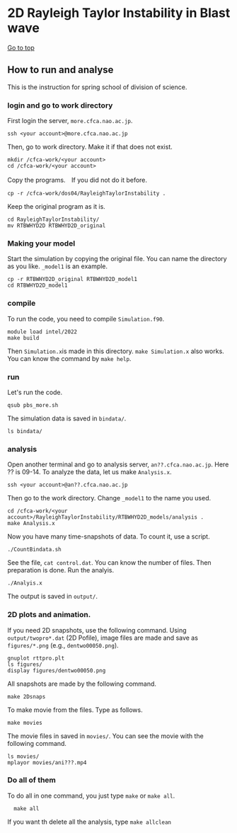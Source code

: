 # 2D Rayleigh Taylor Instability in Blast wave 

[Go to top](../README.md)  

## How to run and analyse

This is the instruction for spring school of division of science.

### login and go to work directory 
First login the server, `more.cfca.nao.ac.jp`.

    ssh <your account>@more.cfca.nao.ac.jp
    
Then, go to work directory. Make it if that does not exist.

    mkdir /cfca-work/<your account>
    cd /cfca-work/<your account>

Copy the programs.　If you did not do it before. 
    
    cp -r /cfca-work/dos04/RayleighTaylorInstability .
    
Keep the original program as it is.
    
    cd RayleighTaylorInstability/
    mv RTBWHYD2D RTBWHYD2D_original
   
### Making your model 
Start the simulation by copying the original file. You can name the directory as you like. `_model1` is an example.
    
    cp -r RTBWHYD2D_original RTBWHYD2D_model1
    cd RTBWHYD2D_model1

### compile 
To run the code, you need to compile `Simulation.f90`.
    
    module load intel/2022
    make build
    
Then `Simulation.x`is made in this directory. `make Simulation.x` also works. You can know the command by `make help`.

### run
Let's run the code.
    
    qsub pbs_more.sh
    
The simulation data is saved in `bindata/`.
    
    ls bindata/
    
### analysis
Open another terminal and go to analysis server, `an??.cfca.nao.ac.jp`. Here ?? is 09-14. To analyze the data, let us make `Analysis.x`.
    
    ssh <your account>@an??.cfca.nao.ac.jp
    
Then go to the work directory. Change `_model1` to the name you used.

    cd /cfca-work/<your account>/RayleighTaylorInstability/RTBWHYD2D_models/analysis .
    make Analysis.x
    
Now you have many time-snapshots of data. To count it, use a script.
    
    ./CountBindata.sh
   
See the file, `cat control.dat`. You can know the number of files.
Then preparation is done. Run the analyis.
    
    ./Analyis.x
    
The output is saved in `output/`.
### 2D plots and animation.

If you need 2D snapshots, use the following command. Using `output/twopro*.dat` (2D Pofile), image files are made and save as `figures/*.png` (e.g., `dentwo00050.png`).
    
    gnuplot rttpro.plt
    ls figures/
    display figures/dentwo00050.png
    
All snapshots are made by the following command. 
    
    make 2Dsnaps
   
To make movie from the files. Type as follows.

    make movies
   
The movie files in saved in `movies/`. You can see the movie with the following command.

    ls movies/
    mplayor movies/ani???.mp4
    
### Do all of them
To do all in one command, you just type `make` or `make all`.
   
      make all
      
If you want th delete all the analysis, type `make allclean`
